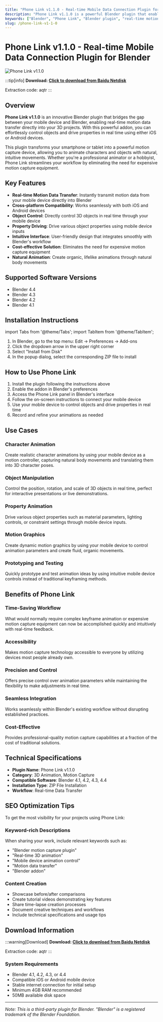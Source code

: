 ```yaml
---
title: "Phone Link v1.1.0 - Real-time Mobile Data Connection Plugin for Blender"
description: "Phone Link v1.1.0 is a powerful Blender plugin that enables real-time motion data from your mobile device directly into Blender. Control objects and drive properties in real time with iOS or Android devices."
keywords: ["Blender", "Phone Link", "Blender plugin", "real-time motion data", "mobile device control", "3D animation", "motion capture"]
slug: /phone-link-v1-1-0
---
```

<!--Above is frontmatter Part-generate depend on content meet Google Seo, you need to balance automation efficiency with Google’s core ranking factors—especially E-E-A-T (Experience, Expertise, Authoritativeness, Trustworthiness), -->

<!--First Part-This is Title -->
# Phone Link v1.1.0 - Real-time Mobile Data Connection Plugin for Blender

<!--Second Part-This is First Banner -->
![Phone Link v1.1.0](https://www.gfxcamp.com/wp-content/uploads/2025/09/Phone-Link.jpg)

:::tip[info]
**Download: [Click to download from Baidu Netdisk](https://pan.baidu.com/s/18GtQsW787yXFqbsFjPxMYQ?pwd=aqtr)**

Extraction code: aqtr
:::

## Overview

**Phone Link v1.1.0** is an innovative Blender plugin that bridges the gap between your mobile device and Blender, enabling real-time motion data transfer directly into your 3D projects. With this powerful addon, you can effortlessly control objects and drive properties in real time using either iOS or Android devices.

This plugin transforms your smartphone or tablet into a powerful motion capture device, allowing you to animate characters and objects with natural, intuitive movements. Whether you're a professional animator or a hobbyist, Phone Link streamlines your workflow by eliminating the need for expensive motion capture equipment.

## Key Features

- **Real-time Motion Data Transfer**: Instantly transmit motion data from your mobile device directly into Blender
- **Cross-platform Compatibility**: Works seamlessly with both iOS and Android devices
- **Object Control**: Directly control 3D objects in real time through your mobile device
- **Property Driving**: Drive various object properties using mobile device inputs
- **Intuitive Interface**: User-friendly design that integrates smoothly with Blender's workflow
- **Cost-effective Solution**: Eliminates the need for expensive motion capture equipment
- **Natural Animation**: Create organic, lifelike animations through natural body movements

## Supported Software Versions

- Blender 4.4
- Blender 4.3
- Blender 4.2
- Blender 4.1

## Installation Instructions

import Tabs from '@theme/Tabs';
import TabItem from '@theme/TabItem';

<Tabs>
  <TabItem value="blender-4.1+" label="Blender 4.1 and Later" default>
    <ol>
      <li>In Blender, go to the top menu: Edit → Preferences → Add-ons</li>
      <li>Click the dropdown arrow in the upper right corner</li>
      <li>Select "Install from Disk"</li>
      <li>In the popup dialog, select the corresponding ZIP file to install</li>
    </ol>
  </TabItem>
</Tabs>

## How to Use Phone Link

1. Install the plugin following the instructions above
2. Enable the addon in Blender's preferences
3. Access the Phone Link panel in Blender's interface
4. Follow the on-screen instructions to connect your mobile device
5. Use your mobile device to control objects and drive properties in real time
6. Record and refine your animations as needed

## Use Cases

### Character Animation
Create realistic character animations by using your mobile device as a motion controller, capturing natural body movements and translating them into 3D character poses.

### Object Manipulation
Control the position, rotation, and scale of 3D objects in real time, perfect for interactive presentations or live demonstrations.

### Property Animation
Drive various object properties such as material parameters, lighting controls, or constraint settings through mobile device inputs.

### Motion Graphics
Create dynamic motion graphics by using your mobile device to control animation parameters and create fluid, organic movements.

### Prototyping and Testing
Quickly prototype and test animation ideas by using intuitive mobile device controls instead of traditional keyframing methods.

## Benefits of Phone Link

### Time-Saving Workflow
What would normally require complex keyframe animation or expensive motion capture equipment can now be accomplished quickly and intuitively with real-time feedback.

### Accessibility
Makes motion capture technology accessible to everyone by utilizing devices most people already own.

### Precision and Control
Offers precise control over animation parameters while maintaining the flexibility to make adjustments in real time.

### Seamless Integration
Works seamlessly within Blender's existing workflow without disrupting established practices.

### Cost-Effective
Provides professional-quality motion capture capabilities at a fraction of the cost of traditional solutions.

## Technical Specifications

- **Plugin Name**: Phone Link v1.1.0
- **Category**: 3D Animation, Motion Capture
- **Compatible Software**: Blender 4.1, 4.2, 4.3, 4.4
- **Installation Type**: ZIP File Installation
- **Workflow**: Real-time Data Transfer

## SEO Optimization Tips

To get the most visibility for your projects using Phone Link:

### Keyword-rich Descriptions
When sharing your work, include relevant keywords such as:
- "Blender motion capture plugin"
- "Real-time 3D animation"
- "Mobile device animation control"
- "Motion data transfer"
- "Blender addon"

### Content Creation
- Showcase before/after comparisons
- Create tutorial videos demonstrating key features
- Share time-lapse creation processes
- Document creative techniques and workflows
- Include technical specifications and usage tips

## Download Information

:::warning[Download]
**Download: [Click to download from Baidu Netdisk](https://pan.baidu.com/s/18GtQsW787yXFqbsFjPxMYQ?pwd=aqtr)**

Extraction code: aqtr
:::

### System Requirements

- Blender 4.1, 4.2, 4.3, or 4.4
- Compatible iOS or Android mobile device
- Stable internet connection for initial setup
- Minimum 4GB RAM recommended
- 50MB available disk space

---

*Note: This is a third-party plugin for Blender. "Blender" is a registered trademark of the Blender Foundation.*